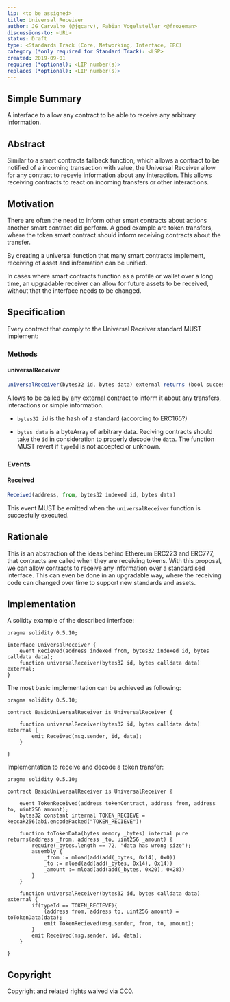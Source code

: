 ```yaml
---
lip: <to be assigned>
title: Universal Receiver
author: JG Carvalho (@jgcarv), Fabian Vogelsteller <@frozeman> 
discussions-to: <URL>
status: Draft
type: <Standards Track (Core, Networking, Interface, ERC)
category (*only required for Standard Track): <LSP>
created: 2019-09-01
requires (*optional): <LIP number(s)>
replaces (*optional): <LIP number(s)>
---
```



## Simple Summary
<!--"If you can't explain it simply, you don't understand it well enough." Provide a simplified and layman-accessible explanation of the LIP.-->
A interface to allow any contract to be able to receive any arbitrary information. 

## Abstract
<!--A short (~200 word) description of the technical issue being addressed.-->
Similar to a smart contracts fallback function, which allows a contract to be notified of a incoming transaction with value, the Universal Receiver allow for any contract to recevie information about any interaction. 
This allows receiving contracts to react on incoming transfers or other interactions. 


## Motivation
<!--The motivation is critical for LIPs that want to change the Ethereum protocol. It should clearly explain why the existing protocol specification is inadequate to address the problem that the LIP solves. LIP submissions without sufficient motivation may be rejected outright.-->
There are often the need to inform other smart contracts about actions another smart contract did perform.
A good example are token transfers, where the token smart contract should inform receiving contracts about the transfer.

By creating a universal function that many smart contracts implement, receiving of asset and information can be unified.

In cases where smart contracts function as a profile or wallet over a long time, an upgradable receiver can allow for future assets to be received, without that the interface needs to be changed.


## Specification
<!--The technical specification should describe the syntax and semantics of any new feature. The specification should be detailed enough to allow competing, interoperable implementations for any of the current Ethereum platforms (go-ethereum, parity, cpp-ethereum, ethereumj, ethereumjs, and [others](https://github.com/ethereum/wiki/wiki/Clients)).-->
Every contract that comply to the Universal Receiver standard MUST implement:

### Methods

#### universalReceiver

```js
universalReceiver(bytes32 id, bytes data) external returns (bool success)
```

Allows to be called by any external contract to inform it about any transfers, interactions or simple information.

- `bytes32 id` is the hash of a standard (according to ERC165?)

- `bytes data` is a byteArray of arbitrary data. Reciving contracts should take the `id` in consideration to properly decode the `data`. The function MUST revert if `typeId` is not accepted or unknown. 


### Events

#### Received

```js
Received(address, from, bytes32 indexed id, bytes data)
```

This event MUST be emitted when the `universalReceiver` function is succesfully executed.


## Rationale
<!--The rationale fleshes out the specification by describing what motivated the design and why particular design decisions were made. It should describe alternate designs that were considered and related work, e.g. how the feature is supported in other languages. The rationale may also provide evidence of consensus within the community, and should discuss important objections or concerns raised during discussion.-->
This is an abstraction of the ideas behind Ethereum ERC223 and ERC777, that contracts are called when they are receiving tokens. With this proposal, we can allow contracts to receive any information over a standardised interface.
This can even be done in an upgradable way, where the receiving code can changed over time to support new standards and assets. 


## Implementation
<!--The implementations must be completed before any LIP is given status "Final", but it need not be completed before the LIP is accepted. While there is merit to the approach of reaching consensus on the specification and rationale before writing code, the principle of "rough consensus and running code" is still useful when it comes to resolving many discussions of API details.-->
 
A solidty example of the described interface:
```solidity
pragma solidity 0.5.10;

interface UniversalReceiver {
    event Recieved(address indexed from, bytes32 indexed id, bytes calldata data);
    function universalReceiver(bytes32 id, bytes calldata data) external;
}
```

The most basic implementation can be achieved as following:

```solidity
pragma solidity 0.5.10;

contract BasicUniversalReceiver is UniversalReceiver {

    function universalReceiver(bytes32 id, bytes calldata data) external {
        emit Received(msg.sender, id, data);
    }

}
```

Implementation to receive and decode a token transfer:
```solidity
pragma solidity 0.5.10;

contract BasicUniversalReceiver is UniversalReceiver {

    event TokenReceived(address tokenContract, address from, address to, uint256 amount);
    bytes32 constant internal TOKEN_RECIEVE = keccak256(abi.encodePacked("TOKEN_RECIEVE")) 

    function toTokenData(bytes memory _bytes) internal pure returns(address _from, address _to, uint256 _amount) {
        require(_bytes.length == 72, "data has wrong size");
        assembly {
            _from := mload(add(add(_bytes, 0x14), 0x0))
            _to := mload(add(add(_bytes, 0x14), 0x14))
            _amount := mload(add(add(_bytes, 0x20), 0x28))
        }
    }

    function universalReceiver(bytes32 id, bytes calldata data) external {
        if(typeId == TOKEN_RECIEVE){
            (address from, address to, uint256 amount) = toTokenData(data);
            emit TokenRecieved(msg.sender, from, to, amount);
        }
        emit Received(msg.sender, id, data);
    }

}
```
## Copyright
Copyright and related rights waived via [CC0](https://creativecommons.org/publicdomain/zero/1.0/).